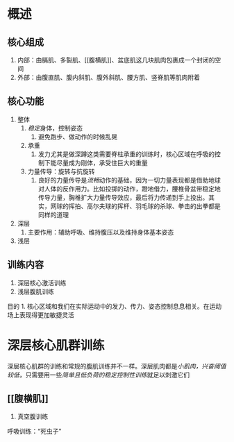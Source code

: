 # 概述

## 核心组成
1. 内部：由膈肌、多裂肌、[[腹横肌]]、盆底肌这几块肌肉包裹成一个封闭的空间
2. 外部：由腹直肌、腹内斜肌、腹外斜肌、腰方肌、竖脊肌等肌肉附着
## 核心功能
1. 整体
	1. *稳定*身体，控制姿态
		1. 避免跑步、做动作的时候乱晃
	2. 承重
		1. 发力尤其是做深蹲这类需要脊柱承重的训练时，核心区域在呼吸的控制下能尽量成为刚体，承受住巨大的重量
	3. 力量传导：旋转与抗旋转
		1. 良好的力量传导是*流畅*动作的基础，因为一切力量表现都是借助地球对人体的反作用力。比如投掷的动作，蹬地借力，腰椎骨盆带稳定地传导力量，胸椎扩大力量传导效应，最后将力传递到手上投出。其实，网球的挥拍、高尔夫球的挥杆、羽毛球的杀球、拳击的出拳都是同样的道理
2. 深层
	1. 主要作用：辅助呼吸、维持腹压以及维持身体基本姿态
3. 浅层
## 训练内容
1. 深层核心激活训练
2. 浅层腹肌训练

目的
	1. 核心区域和我们在实际运动中的发力、传力、姿态控制息息相关。在运动场上表现得更加敏捷灵活


# 深层核心肌群训练
深层核心肌群的训练和常规的腹肌训练并不一样。深层肌肉都是*小肌肉，兴奋阈值较低*，只需要用一些*简单且低负荷的稳定控制性训练*就足以刺激它们

## [[腹横肌]] 
1. 真空腹训练

呼吸训练：“死虫子”